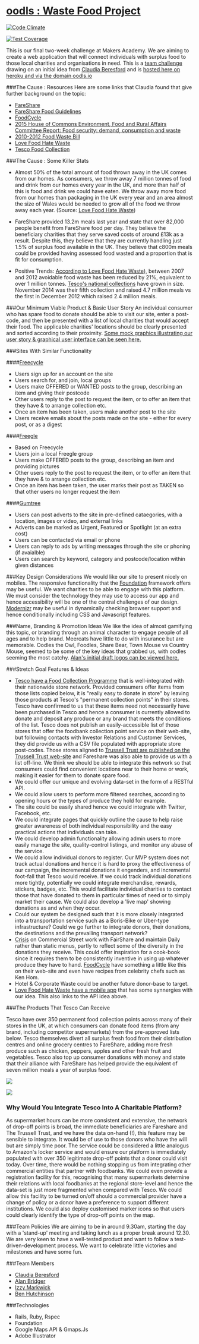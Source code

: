 [oodls : Waste Food Project](http://www.oodls.io/)
==========================

[![Code Climate](https://codeclimate.com/github/Callisto13/Oodls/badges/gpa.svg)](https://codeclimate.com/github/Callisto13/Oodls)

[![Test Coverage](https://codeclimate.com/github/Callisto13/Oodls/badges/coverage.svg)](https://codeclimate.com/github/Callisto13/Oodls)

This is our final two-week challenge at Makers Academy.  We are aiming to create a web application that will connect individuals with surplus food to those local charities and organisations in need.  This is a [team challenge](#team) drawing on an initial idea from [Claudia Beresford](https://github.com/Callisto13) and is [hosted here on heroku and via the domain oodls.io](http://www.oodls.io)


###The Cause : Resources
Here are some links that Claudia found that give further background on the topic:
* [FareShare](http://www.fareshare.org.uk/)
* [FareShare Food Guidelines](http://www.fareshare.org.uk/wp-content/uploads/2014/12/Food-offers-Guidelines-2014-15.pdf)
* [FoodCycle](http://foodcycle.org.uk/)
* [2015 House of Commons Environment, Food and Rural Affairs Committee Report: Food security: demand, consumption and waste](http://www.publications.parliament.uk/pa/cm201415/cmselect/cmenvfru/703/703.pdf)
* [2010-2012 Food Waste Bill](http://services.parliament.uk/bills/2010-12/foodwaste.html)
* [Love Food Hate Waste](http://england.lovefoodhatewaste.com/node/2472)
* [Tesco Food Collection](http://foodcollection.tesco.com/#donate-in-store)


###The Cause : Some Killer Stats
* Almost 50% of the total amount of food thrown away in the UK comes from our homes.  As consumers, we throw away 7 million tonnes of food and drink from our homes every year in the UK, and more than half of this is food and drink we could have eaten. We throw away more food from our homes than packaging in the UK every year and an area almost the size of Wales would be needed to grow all of the food we throw away each year. (Source: [Love Food Hate Waste](http://england.lovefoodhatewaste.com/node/2472))

* FareShare provided 13.2m meals last year and state that over 82,000 people benefit from FareShare food per day.  They believe the beneficiary charities that they serve saved costs of around £13k as a result.  Despite this, they believe that they are currently handling just 1.5% of surplus food available in the UK.  They believe that c800m meals could be provided having assessed food wasted and a proportion that is fit for consumption.

* Positive Trends: [According to Love Food Hate Waste](http://england.lovefoodhatewaste.com/node/2472)), between 2007 and 2012 avoidable food waste has been reduced by 21%, equivalent to over 1 million tonnes.  [Tesco's national collections](http://foodcollection.tesco.com) have grown in size.  November 2014 was their fifth collection and raised 4.7 million meals vs the first in December 2012 which raised 2.4 million meals.


###Our Minimum Viable Product & Basic User Story
An individual consumer who has spare food to donate should be able to visit our site, enter a post-code, and then be presented with a list of local charities that would accept their food.  The applicable charities' locations should be clearly presented and sorted according to their proximity.  [Some mock graphics illustrating our user story & graphical user interface can be seen here.](https://github.com/Callisto13/Oodls/blob/master/ideas.md#gui--user-story)

###Sites With Similar Functionality

####[Freecycle](https://www.freecycle.org/)
* Users sign up for an account on the site
* Users search for, and join, local groups
* Users make OFFERED or WANTED posts to the group, describing an item and giving their postcode
* Other users reply to the post to request the item, or to offer an item that they have & to arrange collection etc.
* Once an item has been taken, users make another post to the site
* Users receive emails about the posts made on the site - either for every post, or as a digest

####[Freegle](https://ilovefreegle.org/)
* Based on Freecycle
* Users join a local Freegle group
* Users make OFFERED posts to the group, describing an item and providing pictures
* Other users reply to the post to request the item, or to offer an item that they have & to arrange collection etc.
* Once an item has been taken, the user marks their post as TAKEN so that other users no longer request the item

####[Gumtree](http://www.gumtree.com)
* Users can post adverts to the site in pre-defined cataegories, with a location, images or video, and external links
* Adverts can be marked as Urgent, Featured or Spotlight (at an extra cost)
* Users can be contacted via email or phone
* Users can reply to ads by writing messages through the site or phoning (if avaialble)
* Users can search by keyword, category and postcode/location within given distances

###Key Design Considerations
We would like our site to present nicely on mobiles.  The responsive functionality that the [Foundation](http://foundation.zurb.com/) framework offers may be useful.  We want charities to be able to engage with this platform.  We must consider the technology they may use to access our app and hence accessibility will be one of the central challenges of our design.  [Modernizr](http://modernizr.com/) may be useful in dynamically checking browser support and hence conditionally including CSS and Javascript features.

###Name, Branding & Promotion Ideas
We like the idea of almost gamifying this topic, or branding through an animal character to engage people of all ages and to help brand.  Meercats have little to do with insurance but are memorable.  Oodles the Owl, Foodles, Share Bear, Town Mouse vs Country Mouse, seemed to be some of the key ideas that grabbed us, with oodles seeming the most catchy.  [Alan's initial draft logos can be viewed here.](https://github.com/Callisto13/Oodls/blob/master/ideas.md#logo-iterations) 

###Stretch Goal Features & Ideas
- [Tesco have a Food Collection Programme](http://foodcollection.tesco.com/#donate-now) that is well-integrated with their nationwide store network.  Provided consumers offer items from those lists copied below, it is "really easy to donate in store" by leaving those products at Tesco's "permanent collection points" in their stores.  Tesco have confirmed to us that these items need not necessarily have been purchased in Tesco and hence a consumer is currently allowed to donate and deposit any produce or any brand that meets the conditions of the list.  Tesco does not publish an easily-accessible list of those stores that offer the foodbank collection point service on their web-site, but following contacts with Investor Relations and Customer Services, they did provide us with a CSV file populated with appropriate store post-codes.  Those stores aligned to [Trussell Trust are published on the Trussell Trust web-site](http://www.trusselltrust.org/resources/documents/Store-List-2014-November-National-Tesco-Collection.pdf) and Fareshare was also able to provide us with a list off-line.  We think we should be able to integrate this network so that consumers could find convenient locations near to their home or work, making it easier for them to donate spare food.
- We could offer our unique and evolving data-set in the form of a RESTful API. 
- We could allow users to perform more filtered searches, according to opening hours or the types of produce they hold for example.
- The site could be easily shared hence we could integrate with Twitter, Facebook, etc.
- We could integrate pages that quickly outline the cause to help raise greater awareness of both individual responsibility and the easy practical actions that individuals can take.
- We could develop admin functionality allowing admin users to more easily manage the site, quality-control listings, and monitor any abuse of the service.
- We could allow individual donors to register.  Our MVP system does not track actual donations and hence it is hard to proxy the effectiveness of our campaign, the incremental donations it engenders, and incremental foot-fall that Tesco would receive.  If we could track individual donations more tightly, potentially we could integrate merchandise, rewards, stickers, badges, etc.  This would facilitate individual charities to contact those that have donated to them in particular times of need or to simply market their cause.  We could also develop a 'live map' showing donations as and when they occur.
- Could our system be designed such that it is more closely integrated into a transportation service such as a Boris-Bike or Uber-type infrastructure?  Could we go further to integrate donors, their donations, the destinations and the prevailing transport network?
- [Crisis](http://www.crisis.org.uk/) on Commercial Street work with FairShare and maintain Daily rather than static menus, partly to reflect some of the diversity in the donations they receive.  This could offer inspiration for a cook-book since it requires them to be consistently inventive in using up whatever produce they have to hand.  [FoodCycle](http://foodcycle.org.uk/recipes/) have something a little like this on their web-site and even have recipes from celebrity chefs such as Ken Hom.
- Hotel & Corporate Waste could be another future donor-base to target.
- [Love Food Hate Waste have a mobile app](http://england.lovefoodhatewaste.com/content/download-new-love-food-hate-waste-free-app) that has some synnergies with our idea.  This also links to the API idea above.


###The Products That Tesco Can Receive

Tesco have over 350 permanent food collection points across many of their stores in the UK, at which consumers can donate food items (from any brand, including competitor supermarkets) from the pre-approved lists below.  Tesco themselves divert all surplus fresh food from their distribution centres and online grocery centres to FareShare, adding more fresh produce such as chicken, peppers, apples and other fresh fruit and vegetables.  Tesco also top up consumer donations with money and state that their alliance with FareShare has helped provide the equivalent of seven million meals a year of surplus food.  

<img src="https://raw.githubusercontent.com/Callisto13/Oodls/master/public/images/tesco_fare_share.png">
<p>
<img src="https://raw.githubusercontent.com/Callisto13/Oodls/master/public/images/tesco_trussell_trust.png">


### Why Would You Integrate Tesco Into A Charitable Platform?
As supermarket hours can be more consistent and extensive, the network of drop-off points is broad, the immediate beneficiaries are Fareshare and The Trussell Trust, and we have the data on-hand (!), this feature may be sensible to integrate.  It would be of use to those donors who have the will but are simply time poor.  The service could be considered a little analogus to Amazon's locker service and would ensure our platform is immediately populated with over 350 legitimate drop-off points that a donor could visit today.  Over time, there would be nothing stopping us from integrating other commercial entities that partner with foodbanks.  We could even provide a registration facility for this, recognising that many supermarkets determine their relations with local foodbanks at the regional store-level and hence the data-set is just more fragmented when compared with Tesco.  We could allow this facility to be turned on/off should a commercial provider have a change of policy or a donor have a preference to support different institutions.  We could also deploy customised marker icons so that users could clearly identify the type of drop-off points on the map.


###Team Policies
We are aiming to be in around 9.30am, starting the day with a 'stand-up' meeting and taking lunch as a proper break around 12.30.  We are very keen to have a well-tested product and want to follow a test-driven-development process.  We want to celebrate little victories and milestones and have some fun.


[](#team)<a name="team"></a>
###Team Members
- [Claudia Beresford](https://github.com/Callisto13)
- [Alan Bridger](https://github.com/abridger)
- [Izzy Markwick](https://github.com/imarkwick)
- [Ben Hutchinson](https://github.com/benhutchinson)

###Technologies
- Rails, Ruby, Rspec
- Foundation
- Google Maps API & Gmaps.Js
- Adobe Illustrator